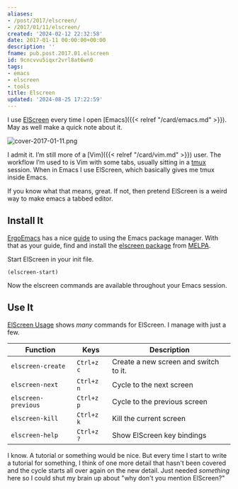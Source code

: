 ```yaml
---
aliases:
- /post/2017/elscreen/
- /2017/01/11/elscreen/
created: '2024-02-12 22:32:58'
date: 2017-01-11 00:00:00+00:00
description: ''
fname: pub.post.2017.01.elscreen
id: 9cncvvu5iqxr2vrl8at6wn0
tags:
- emacs
- elscreen
- tools
title: Elscreen
updated: '2024-08-25 17:22:59'
---
```


I use [ElScreen](https://github.com/knu/elscreen/) every time I open [Emacs]({{< relref "/card/emacs.md" >}}). May as well make a quick note about it.

<!--more-->

![cover-2017-01-11.png](assets/img/2017/cover-2017-01-11.png)

I admit it. I’m still more of a [Vim]({{< relref "/card/vim.md" >}}) user. The workflow I’m used to is Vim with some tabs, usually sitting in a [tmux](https://tmux.github.io/) session. When in Emacs I use ElScreen, which basically gives me tmux inside Emacs.

If you know what that means, great. If not, then pretend ElScreen is a weird way to make emacs a tabbed editor.

## Install It

[ErgoEmacs](http://ergoemacs.org/) has a nice [guide](http://ergoemacs.org/emacs/emacs_package_system.html) to using the Emacs package manager. With that as your guide, find and install the [elscreen package](https://melpa.org/#/elscreen) from [MELPA](https://melpa.org/).

Start ElScreen in your init file.

```elisp
(elscreen-start)
```

Now the elscreen commands are available throughout your Emacs session.

## Use It

[ElScreen Usage](https://github.com/knu/elscreen#usage) shows *many* commands for ElScreen. I manage with just a few.

| Function            | Keys       | Description |
| ------------------- | ---------- | ----------- |
| `elscreen-create`   | `Ctrl+z c` | Create a new screen and switch to it.
| `elscreen-next`     | `Ctrl+z n` | Cycle to the next screen
| `elscreen-previous` | `Ctrl+z p` | Cycle to the previous screen
| `elscreen-kill`     | `Ctrl+z k` | Kill the current screen
| `elscreen-help`     | `Ctrl+z ?` | Show ElScreen key bindings

I know. A tutorial or something would be nice. But every time I start to write a tutorial for something, I think of one more detail that hasn't been covered and the cycle starts all over again on the new detail. Just needed *something* here so I could shut my brain up about "why don't you mention ElScreen?"